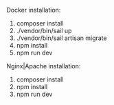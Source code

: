 Docker installation:
1. composer install
2. ./vendor/bin/sail up
3. ./vendor/bin/sail artisan migrate
4. npm install
5. npm run dev

Nginx|Apache installation:
1. composer install
2. npm install
3. npm run dev

